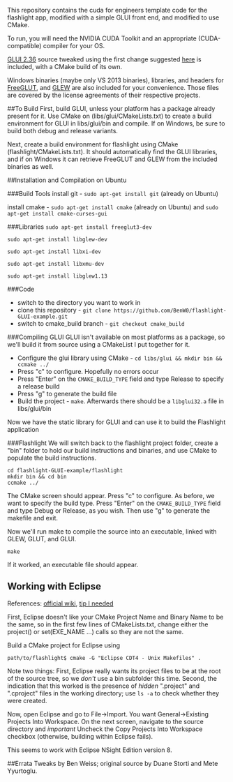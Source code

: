 This repository contains the cuda for engineers template code for the flashlight app, modified with a simple GLUI front end, and modified to use CMake.

To run, you will need the NVIDIA CUDA Toolkit and an appropriate (CUDA-compatible) compiler for your OS.

[GLUI 2.36](http://glui.sourceforge.net/) source tweaked using the first change suggested [here](https://masdel.wordpress.com/2010/06/13/installing-glui-using-vc-on-windows/) is included, with a CMake build of its own.

Windows binaries (maybe only VS 2013 binaries), libraries, and headers for [FreeGLUT](http://www.transmissionzero.co.uk/software/freeglut-devel/), and [GLEW](glew.sourceforge.net) are also included for your convenience. Those files are covered by the license agreements of their respective projects.

##To Build
First, build GLUI, unless your platform has a package already present for it. Use CMake on (libs/glui/CMakeLists.txt) to create a build environment for GLUI in libs/glui/bin and compile. If on Windows, be sure to build both debug and release variants.

Next, create a build environment for flashlight using CMake (flashlight/CMakeLists.txt). It should automatically find the GLUI libraries, and if on Windows it can retrieve FreeGLUT and GLEW from the included binaries as well.

##Installation and Compilation on Ubuntu

###Build Tools
install git - `sudo apt-get install git` (already on Ubuntu)

install cmake - `sudo apt-get install cmake` (already on Ubuntu) and `sudo apt-get install cmake-curses-gui`

###Libraries
`sudo apt-get install freeglut3-dev`

`sudo apt-get install libglew-dev`

`sudo apt-get install libxi-dev`

`sudo apt-get install libxmu-dev`

`sudo apt-get install libglew1.13`

###Code
* switch to the directory you want to work in
* clone this repository - `git clone https://github.com/BenW0/flashlight-GLUI-example.git`
* switch to cmake_build branch - `git checkout cmake_build`

###Compiling GLUI
GLUI isn't available on most platforms as a package, so we'll build it from source using a CMakeList I put together for it.

* Configure the glui library using CMake - `cd libs/glui && mkdir bin && ccmake ../`
 * Press "c" to configure. Hopefully no errors occur
 * Press "Enter" on the `CMAKE_BUILD_TYPE` field and type Release to specify a release build
 * Press "g" to generate the build file
* Build the project - `make`. Afterwards there should be a `libglui32.a` file in libs/glui/bin

Now we have the static library for GLUI and can use it to build the Flashlight application

###Flashlight
We will switch back to the flashlight project folder, create a "bin" folder to hold our build instructions and binaries,
and use CMake to populate the build instructions.
~~~
cd flashlight-GLUI-example/flashlight
mkdir bin && cd bin
ccmake ../
~~~

The CMake screen should appear. Press "c" to configure. As before, we want to specify the build type. Press "Enter" on the `CMAKE_BUILD_TYPE` field and type Debug or Release, as you wish. Then use "g" to generate the makefile and exit.

Now we'll run make to compile the source into an executable, linked with GLEW, GLUT, and GLUI.

~~~
make
~~~

If it worked, an executable file should appear.

## Working with Eclipse
References: [official wiki](https://cmake.org/Wiki/Eclipse_CDT4_Generator), [tip I needed](http://stackoverflow.com/questions/11645575/importing-a-cmake-project-into-eclipse-cdt)

First, Eclipse doesn't like your CMake Project Name and Binary Name to be the same, so in the first few lines of CMakeLists.txt, change either the project() or set(EXE_NAME ...) calls so they are not the same.

Build a CMake project for Eclipse using

~~~
path/to/flashlight$ cmake -G "Eclipse CDT4 - Unix Makefiles" .
~~~

Note two things: First, Eclipse really wants its project files to be at the root of the source tree, so we *don't* use a bin subfolder this time. Second, the indication that this worked is the presence of *hidden* ".project" and ".cproject" files in the working directory; use `ls -a` to check whether they were created.

Now, open Eclipse and go to File->Import. You want General->Existing Projects Into Workspace. On the next screen, navigate to the source directory and *important* Uncheck the Copy Projects Into Workspace checkbox (otherwise, building within Eclipse fails).

This seems to work with Eclipse NSight Edition version 8.

##Errata
Tweaks by Ben Weiss; original source by Duane Storti and Mete Yyurtoglu.

[cudaoforengineers]: http://www.cudaforengineers.com
[cudatoolkit]: https://developer.nvidia.com/cuda-toolkit
